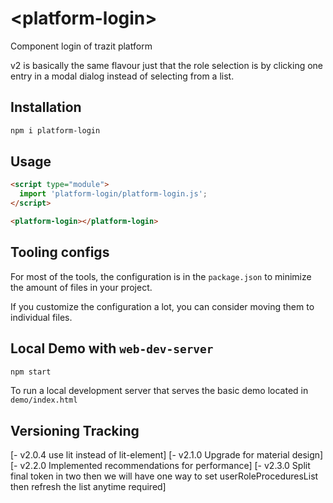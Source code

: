 # \<platform-login>
Component login of trazit platform

v2 is basically the same flavour just that the role selection is by clicking one entry in a modal dialog instead of selecting from a list.

## Installation

```bash
npm i platform-login
```

## Usage

```html
<script type="module">
  import 'platform-login/platform-login.js';
</script>

<platform-login></platform-login>
```



## Tooling configs

For most of the tools, the configuration is in the `package.json` to minimize the amount of files in your project.

If you customize the configuration a lot, you can consider moving them to individual files.

## Local Demo with `web-dev-server`

```bash
npm start
```

To run a local development server that serves the basic demo located in `demo/index.html`

## Versioning Tracking
[- v2.0.4 use lit instead of lit-element]
[- v2.1.0 Upgrade for material design]
[- v2.2.0 Implemented  recommendations for performance]
[- v2.3.0 Split final token in two then we will have one way to set userRoleProceduresList then refresh the list anytime required]